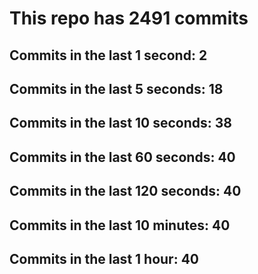 # This repo has 2491 commits

## Commits in the last 1 second: 2
## Commits in the last 5 seconds: 18
## Commits in the last 10 seconds: 38
## Commits in the last 60 seconds: 40
## Commits in the last 120 seconds: 40
## Commits in the last 10 minutes: 40
## Commits in the last 1 hour: 40
